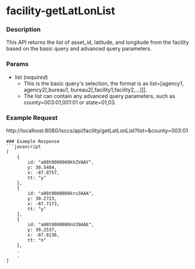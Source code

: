 # facility-getLatLonList
### Description  
This API returns the list of asset_id, latitude, and longitude from the facility based on the basic query and advanced query parameters.
       
### Params
* list (*required*)
    * This is the basic query's selection, the format is as list=[agency1, agency2[,bureau1, bureau2[,facility1,facility2,...]]].
    * The list can contain any advanced query parameters, such as county=003:01,001:01 or state=01,03.

### Example Request  
http://localhost:8080/isccs/api/facility/getLatLonList?list=&county=003:01
```
### Example Response  
```javascript
[
    {
        id: "a08t0000000khZVAAY",
        y: 30.5484,
        x: -87.8757,
        tt: "y"
    },
    {
        id: "a08t0000000kru3AAA",
        y: 30.2723,
        x: -87.7173,
        tt: "y"
    },
    {
        id: "a08t0000000nX39AAE",
        y: 30.2537,
        x: -87.8136,
        tt: "n"
    },
    .
    .
]